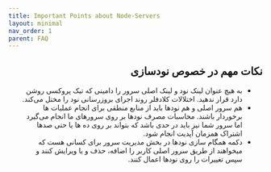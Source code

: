 ```yaml
---
title: Important Points about Node-Servers
layout: minimal
nav_order: 1
parent: FAQ
---
```


<head>
    <meta charset="utf-8">
    <link rel="stylesheet" href="https://b3h1z.github.io/HidyBot-Docs/assets/css/style.css">
    <link rel="icon" href="https://b3h1z.github.io/HidyBot-Docs/favicon.ico" type="image/x-icon">
</head>
<div dir="rtl">

<h2>نکات مهم در خصوص نودسازی</h2>

<ul>
    <li>به هیچ عنوان لینک نود و لینک اصلی سرور را دامینی که تیک پروکسی روشن دارد قرار ندهید. اختلالات کلادفلر روند اجرای بروزرسانی نود را مختل می‌کند.</li>
    <li>هم سرور اصلی و هم نودها باید از منابع منطقی برای انجام عملیات ها برخوردار باشند. محاسبات مصرف نودها بر روی سرورهای ما انجام می‌گیرد اما سرور شما نیز باید در حدی باشد که بتواند بر روی ده ها یا حتی صدها اشتراک همزمان آپدیت انجام شود.</li>
    <li>دکمه همگام سازی نودها در بخش مدیریت سرور برای کسانی هست که میخواهند از طریق سرور اصلی کاربر را اضافه، حذف و یا ویرایش کنند و سپس تغییرات را روی نودها اعمال کنند.</li>
</ul>
</div>
